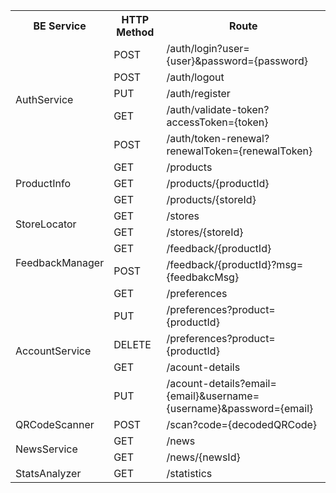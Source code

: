 <table>
  <tr>
    <th>BE Service</th>
    <th>HTTP Method</th>
    <th>Route</th>
  </tr>
  <tr>
    <td rowspan="5">AuthService</td>
    <td>POST</td>
    <td>/auth/login?user={user}&password={password}</td>
  </tr>
  <tr>
    <td>POST</td>
    <td>/auth/logout</td>
  </tr>
  <tr>
    <td>PUT</td>
    <td>/auth/register</td>
  </tr>
  <tr>
    <td>GET</td>
    <td>/auth/validate-token?accessToken={token}</td>
  </tr>
  <tr>
    <td>POST</td>
    <td>/auth/token-renewal?renewalToken={renewalToken}</td>
  </tr>
  <tr>
    <td rowspan="3">ProductInfo</td>
    <td>GET</td>
    <td>/products</td>
  </tr>
  <tr>
    <td>GET</td>
    <td>/products/{productId}</td>
  </tr>
  <tr>
    <td>GET</td>
    <td>/products/{storeId}</td>
  </tr>
  <tr>
    <td rowspan="2">StoreLocator</td>
    <td>GET</td>
    <td>/stores</td>
  </tr>
  <tr>
    <td>GET</td>
    <td>/stores/{storeId}</td>
  </tr>
  <tr>
    <td rowspan="2">FeedbackManager</td>
    <td>GET</td>
    <td>/feedback/{productId}</td>
  </tr>
  <tr>
    <td>POST</td>
    <td>/feedback/{productId}?msg={feedbakcMsg}</td>
  </tr>
  <tr>
    <td rowspan="5">AccountService</td>
    <td>GET</td>
    <td>/preferences</td>
  </tr>
  <tr>
    <td>PUT</td>
    <td>/preferences?product={productId}</td>
  </tr>
  <tr>
    <td>DELETE</td>
    <td>/preferences?product={productId}</td>
  </tr>
  <tr>
    <td>GET</td>
    <td>/acount-details</td>
  </tr>
  <tr>
    <td>PUT</td>
    <td>/acount-details?email={email}&username={username}&password={email}</td>
  </tr>
  <tr>
    <td>QRCodeScanner</td>
    <td>POST</td>
    <td>/scan?code={decodedQRCode}</td>
  </tr>
  <tr>
    <td rowspan="2">NewsService</td>
    <td>GET</td>
    <td>/news</td>
  </tr>
  <tr>
    <td>GET</td>
    <td>/news/{newsId}</td>
  </tr>
  <tr>
    <td>StatsAnalyzer</td>
    <td>GET</td>
    <td>/statistics</td>
  </tr>
</table>
